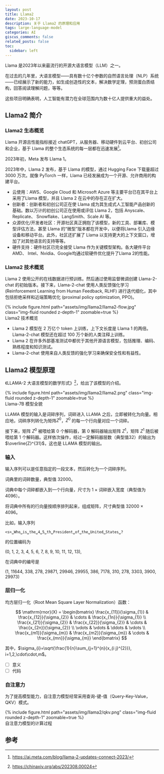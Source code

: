 ```yaml
---
layout: post
title: Llama2
date: 2023-10-17
description: 关于 Llama2 的原理和应用
tags: large-language-model
categories: AI
giscus_comments: false
related_posts: false
toc:
  sidebar: left
---
```


Llama 是2023年以来最流行的开源大语言模型（LLM）之一。

在过去的几年里，大语言模型——具有数十亿个参数的自然语言处理（NLP）系统——已经展示了新的能力，如生成创造性的文本，解决数学定理，预测蛋白质结构，回答阅读理解问题，等等。

这些项目明确表明，人工智能有潜力在全球范围内为数十亿人提供重大的益处。


## Llama2 简介

### Llama2 生态概览

Llama 开源且性能指标接近 chatGPT，从服务器、移动硬件到云平台、初创公司和企业，基于 Llama 的整个生态系统的每一层都在迅速发展[^1]。

2023年初，Meta 发布 Llama 1。

2023年中，Llama 2 发布，基于 Llama 的模型，通过 Hugging Face 下载量超过 3000 万次。就像 PyTorch 一样，Llama 已经发展成为一个开源、允许商用的构建平台。

- 云使用：AWS、Google Cloud 和 Microsoft Azure 等主要平台已在其平台上采用了Llama 模型，并且 Llama 2 在云中的存在正在扩大。
- 创新者：创新者和初创公司正在使 Llama 成为其生成式人工智能产品创新的基础。数以万计的初创公司正在使用或评估 Llama 2，包括 Anyscale、Replicate、
Snowflake、LangSmith、Scale AI 等。
- 众源优化/开发者社区：开源社区真正拥抱了该模型，新的工具、部署库、模型评估方法，甚至 Llama 的“微型”版本都在开发中，以便将Llama 引入边缘设备和移动平台。此外，社区还扩展了 Llama 以支持更大的上下文窗口，增加了对其他语言的支持等等。
- 硬件支持：硬件社区已完全接受 Llama 作为关键模型架构。各大硬件平台AMD、
Intel、Nvidia、Google均通过软硬件优化提升了Llama 2的性能。


### Llama2 技术概览

Llama 2 使用公开的在线数据进行预训练。然后通过使用监督微调创建 Llama-2-chat 的初始版本。接下来，Llama-2-chat 使用人类反馈强化学习 (Reinforcement Learning from Human Feedback, RLHF) 进行迭代细化，其中包括拒绝采样和近端策略优化 (proximal policy optimization, PPO)。

<div class="row mt-3">
    <div class="col-sm mt-3 mt-md-0">
        {% include figure.html path="assets/img/llama2/llama2-flow.jpg" class="img-fluid rounded z-depth-1" zoomable=true %}
    </div>
</div>
<div class="caption">
    Llama2 技术概览
</div>

- Llama 2 模型在 2 万亿个 token 上训练，上下文长度是 Llama 1 的两倍。Llama-2-chat 模型还在超过 100 万个新的人类注释上训练。
- Llama 2 在许多外部基准测试中都优于其他开源语言模型，包括推理、编码、熟练程度和知识测试。
- Llama-2-chat 使用来自人类反馈的强化学习来确保安全性和有益性。

## Llama2 模型原理

《LLAMA-2 大语言模型的数学形式》[^3]，给出了该模型的介绍。

<div class="row mt-3">
    <div class="col-sm mt-3 mt-md-0">
        {% include figure.html path="assets/img/llama2/llama2.png" class="img-fluid rounded z-depth-1" zoomable=true %}
    </div>
</div>
<div class="caption">
    Llama-7B 模型全貌
</div>

LLAMA 模型的输入是词碎序列，词碎进入 LLAMA 之后，立即被转化为向量。相应地，词碎序列转化为矩阵$Z^0$，$Z^0$ 的每一个行向量对应一个词碎。

接下来，矩阵 $Z^0$ 被喂给第 0 个解码器，第 0 解码器输出矩阵 $Z^1$，矩阵 $Z^1$ 随后被喂给第 1 个解码器。这样依次操作，经过一定解码器层数（典型值32）的输出为 $\overline{Z}^{31}$，这也是 LLAMA 模型的输出。

### 输入

输入序列可以是任意指定的一段文本，然后转化为一个词碎序列。

词典里的词碎数量，典型值 32000。

词典中每个词碎都嵌入到一个行向量，尺寸为 1 × 词碎嵌入宽度（典型值为4096）。

将词典中所有的行向量按顺序排列起来，组成矩阵，尺寸典型值 32000 × 4096。

比如，输入序列
```
<s>␣Who␣is␣the␣4␣5␣th␣President␣of␣the␣United␣States␣?
```
的位置编码为

(0, 1, 2, 3, 4, 5, 6, 7, 8, 9, 10, 11, 12, 13),

在词典中的编号是

(1, 11644, 338, 278, 29871, 29946, 29955, 386, 7178, 310, 278, 3303, 3900, 29973)

### 层归一化

均方层归一化（Root Mean Square Layer Normalization）函数：

$$
\mathrm{rnor}(X) = \begin{bmatrix}
\frac{x_{11}}{\sigma_{1}} & \frac{x_{12}}{\sigma_{2}} & \cdots & \frac{x_{1n}}{\sigma_{1}} \\
\frac{x_{21}}{\sigma_{2}} & \frac{x_{22}}{\sigma_{2}} & \cdots & \frac{x_{2n}}{\sigma_{2}} \\
\vdots & \vdots & \ddots & \vdots \\
\frac{x_{m1}}{\sigma_{m}} & \frac{x_{m2}}{\sigma_{m}} & \cdots & \frac{x_{mn}}{\sigma_{m}}
\end{bmatrix}
$$

其中，$\sigma_{i}=\sqrt{\frac{1}{n}\sum_{j=1}^{n}{x_{i j}^{2}}}, i=1,2,\cdot\cdot,m$。

- [ ] 意义
- [ ] 代码

### 自注意力

为了提高模型能力，自注意力模型经常采用查询-键-值（Query-Key-Value，QKV）模式。

<div class="col-sm mt-3 mt-md-0">
    {% include figure.html path="assets/img/llama2/qkv.png" class="img-fluid rounded z-depth-1" zoomable=true %}
</div>
<div class="caption">
    自注意力模型的计算过程
</div>



#### 

## 参考
[^1]: https://ai.meta.com/blog/llama-2-updates-connect-2023/
[^2]: https://ai.meta.com/resources/models-and-libraries/llama/
[^3]: https://chinaxiv.org/abs/202308.00024
